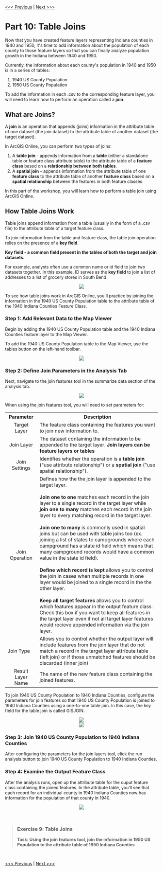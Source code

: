 [<<< Previous](i.md) | [Next >>>](k.md)  

# Part 10: Table Joins

Now that you have created feature layers representing Indiana counties in 1940 and 1950, it's time to add information about the population of each county to those feature layers so that you can finally analyze population growth in the Indiana between 1940 and 1950.

Currently, the information about each county's population in 1940 and 1950 is in a series of tables:
1. 1940 US County Population
2. 1950 US County Population

To add the information in each .csv to the corresponding feature layer, you will need to learn how to perform an operation called a **join.**

## What are Joins?

A **join** is an operation that appends (joins) information in the attribute table of one dataset (the join dataset) to the attribute table of another dataset (the target dataset).

In ArcGIS Online, you can perform two types of joins:
1. A **table join** - appends information from a **table** (either a standalone table or feature class attribute table) to the attribute table of a **feature class** based on a **relationship between both tables**.
2. A **spatial join** - appends information from the attribute table of one **feature class** to the attribute table of another **feature class** based on a **spatial relationship** between the features in both feature classes.

In this part of the workshop, you will learn how to perform a table join using ArcGIS Online.

## How Table Joins Work

Table joins append information from a table (usually in the form of a .csv file) to the attribute table of a target feature class.

To join information from the table and feature class, the table join operation relies on the presence of a **key field**.

**Key field - a common field present in the tables of both the target and join datasets.**

For example, analysts often use a common name or id field to join two datasets together. In this example, ID serves as the **key field** to join a list of addresses to a list of grocery stores in South Bend.

<p align="center">
  <img src="https://github.com/jacobmswisher/ArcGIS-Online-for-the-Digital-Humanist/blob/main/Sections/Images/Figure%2078.jpg">
</p>

To see how table joins work in ArcGIS Online, you'll practice by joining the information in the 1940 US County Population table to the attribute table of the 1940 Indiana Counties Feature Class.

### Step 1: Add Relevant Data to the Map Viewer

Begin by adding the 1940 US County Population table and the 1940 Indiana Counties feature layer to the Map Viewer.

To add the 1940 US County Population table to the Map Viewer, use the tables button on the left-hand toolbar.

<p align="center">
  <img src="https://github.com/jacobmswisher/ArcGIS-Online-for-the-Digital-Humanist/blob/main/Sections/Images/Figure%2079.jpg">
</p>

### Step 2: Define Join Parameters in the Analysis Tab

Next, navigate to the join features tool in the summarize data section of the analysis tab.

<p align="center">
  <img src="https://github.com/jacobmswisher/ArcGIS-Online-for-the-Digital-Humanist/blob/main/Sections/Images/Figure%2080.jpg">
</p>

When using the join features tool, you will need to set parameters for:

<table align="center">
  <tr>
    <th>Parameter</th>
    <th>Description</th>
  </tr>
  <tr>
    <td align="center">Target Layer</td>
    <td>The feature class containing the features you want to join new information to.</td>
  </tr>
  <tr>
    <td align="center">Join Layer</td>
    <td>The dataset containing the information to be appended to the target layer. <b>Join layers can be feature layers or tables</b></td>
  </tr>
  <tr>
    <td align="center">Join Settings</td>
    <td>Identifies whether the operation is a <b>table join</b> ("use attribute relationship") or a <b>spatial join</b> ("use spatial relationship").</td>
  </tr>
  <tr>
    <td align="center">Join Operation</td>
    <td>Defines how the the join layer is appended to the target layer.<br><br><b>Join one to one</b> matches each record in the join layer to a single record in the target layer while <b>join one to many</b> matches each record in the join layer to every matching record in the target layer.<br><br><b>Join one to many</b> is commonly used in spatial joins but can be used with table joins too (ex. joining a list of states to campgrounds where each campground has a state id field which means that many campground records would have a common value in the state id field).<br><br><b>Define which record is kept</b> allows you to control the join in cases when multiple records in one layer would be joined to a single record in the the other layer.<br><br><b>Keep all target features</b> allows you to control which features appear in the output feature class. Check this box if you want to keep all features in the target layer even if not all target layer features would recieve appended information via the join layer.</td>
  </tr>
  <tr>
    <td>Join Type</td>
    <td>Allows you to control whether the output layer will include features from the join layer that do not match a record in the target layer attribute table (left join) or if those unmatched features should be discarded (inner join)</td>
  </tr>
  <tr>
    <td align="center">Result Layer Name</td>
    <td>The name of the new feature class containing the joined features.</td>
  </tr>
</table>

To join 1940 US County Population to 1940 Indiana Counties, configure the parameters for join features so that 1940 US County Population is joined to 1940 Indiana Counties using a one-to-one table join. In this case, the key field for the table join is called GISJOIN. 

<p align="center">
  <img src="https://github.com/jacobmswisher/ArcGIS-Online-for-the-Digital-Humanist/blob/main/Sections/Images/Figure%2081.jpg">
  <br>
  <img src="https://github.com/jacobmswisher/ArcGIS-Online-for-the-Digital-Humanist/blob/main/Sections/Images/Figure%2082.jpg">
</p>

### Step 3: Join 1940 US County Population to 1940 Indiana Counties

After configuring the parameters for the join layers tool, click the run analysis button to join 1940 US County Population to 1940 Indiana Counties.

### Step 4: Examine the Output Feature Class

After the analysis runs, open up the attribute table for the ouput feature class containing the joined features. In the attribute table, you'll see that each record for an individual county in 1940 Indiana Counties now has information for the population of that county in 1940.

<p align="center">
  <img src="https://github.com/jacobmswisher/ArcGIS-Online-for-the-Digital-Humanist/blob/main/Sections/Images/Figure%2083.jpg">
</p>

<p>&nbsp;</p>

> ### Exercise 9: Table Joins
> 
> **Task: Using the join features tool, join the information in 1950 US Population to the attribute table of 1950 Indiana Counties**

<p>&nbsp;</p>

[<<< Previous](i.md) | [Next >>>](k.md)  
